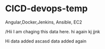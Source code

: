 # CICD-devops-temp
Angular,Docker,Jenkins, Ansible, EC2



/Hii I am chaging this data here.
hi again
kj
jjnk

Hi data added ascasd
data added again
